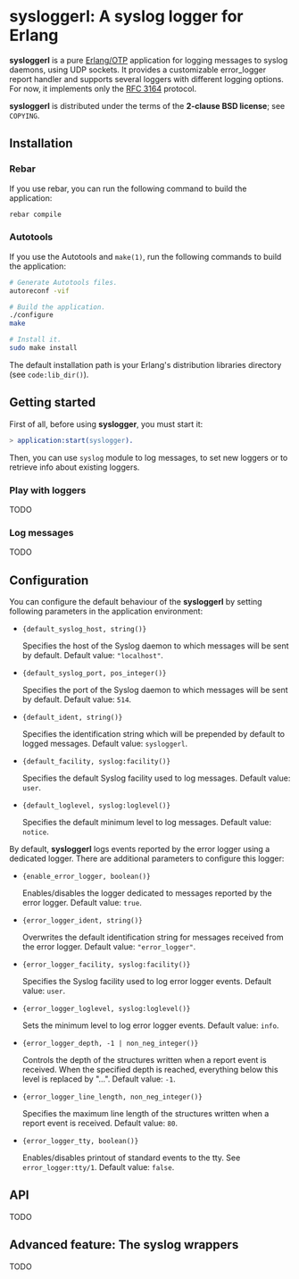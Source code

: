 # sysloggerl: A syslog logger for Erlang

**sysloggerl** is a pure [Erlang/OTP](http://www.erlang.org/) application for
logging messages to syslog daemons, using UDP sockets. It provides a
customizable error_logger report handler and supports several loggers with
different logging options. For now, it implements only the [RFC
3164](http://tools.ietf.org/html/rfc3164) protocol.

**sysloggerl** is distributed under the terms of the **2-clause BSD license**;
see `COPYING`.

## Installation

### Rebar

If you use rebar, you can run the following command to build the application:

```bash
rebar compile
```

### Autotools

If you use the Autotools and `make(1)`, run the following commands to build the
application:

```bash
# Generate Autotools files.
autoreconf -vif

# Build the application.
./configure
make

# Install it.
sudo make install
```

The default installation path is your Erlang's distribution libraries directory
(see `code:lib_dir()`).

## Getting started

First of all, before using **syslogger**, you must start it:

```erlang
> application:start(syslogger).
```

Then, you can use `syslog` module to log messages, to set new loggers or to
retrieve info about existing loggers.

### Play with loggers

TODO

### Log messages

TODO

## Configuration

You can configure the default behaviour of the **sysloggerl** by setting
following parameters in the application environment:

* `{default_syslog_host, string()}`

  Specifies the host of the Syslog daemon to which messages will be sent by
  default. Default value: `"localhost"`.

* `{default_syslog_port, pos_integer()}`

  Specifies the port of the Syslog daemon to which messages will be sent by
  default. Default value: `514`.

* `{default_ident, string()}`

  Specifies the identification string which will be prepended by default to
  logged messages. Default value: `sysloggerl`.

* `{default_facility, syslog:facility()}`

  Specifies the default Syslog facility used to log messages. Default value:
  `user`.

* `{default_loglevel, syslog:loglevel()}`

  Specifies the default minimum level to log messages. Default value: `notice`.

By default, **sysloggerl** logs events reported by the error logger using a
dedicated logger. There are additional parameters to configure this logger:

* `{enable_error_logger, boolean()}`

  Enables/disables the logger dedicated to messages reported by the error
  logger. Default value: `true`.

* `{error_logger_ident, string()}`

  Overwrites the default identification string for messages received from the
  error logger. Default value: `"error_logger"`.

* `{error_logger_facility, syslog:facility()}`

  Specifies the Syslog facility used to log error logger events. Default value:
  `user`.

* `{error_logger_loglevel, syslog:loglevel()}`

  Sets the minimum level to log error logger events. Default value: `info`.

* `{error_logger_depth, -1 | non_neg_integer()}`

  Controls the depth of the structures written when a report event is
  received. When the specified depth is reached, everything below this level is
  replaced by "...". Default value: `-1`.

* `{error_logger_line_length, non_neg_integer()}`

  Specifies the maximum line length of the structures written when a report
  event is received. Default value: `80`.

* `{error_logger_tty, boolean()}`

  Enables/disables printout of standard events to the tty. See
  `error_logger:tty/1`. Default value: `false`.

## API

TODO

## Advanced feature: The syslog wrappers

TODO

